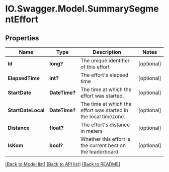 # IO.Swagger.Model.SummarySegmentEffort
## Properties

Name | Type | Description | Notes
------------ | ------------- | ------------- | -------------
**Id** | **long?** | The unique identifier of this effort | [optional] 
**ElapsedTime** | **int?** | The effort&#39;s elapsed time | [optional] 
**StartDate** | **DateTime?** | The time at which the effort was started. | [optional] 
**StartDateLocal** | **DateTime?** | The time at which the effort was started in the local timezone. | [optional] 
**Distance** | **float?** | The effort&#39;s distance in meters | [optional] 
**IsKom** | **bool?** | Whether this effort is the current best on the leaderboard | [optional] 

[[Back to Model list]](../README.md#documentation-for-models) [[Back to API list]](../README.md#documentation-for-api-endpoints) [[Back to README]](../README.md)

